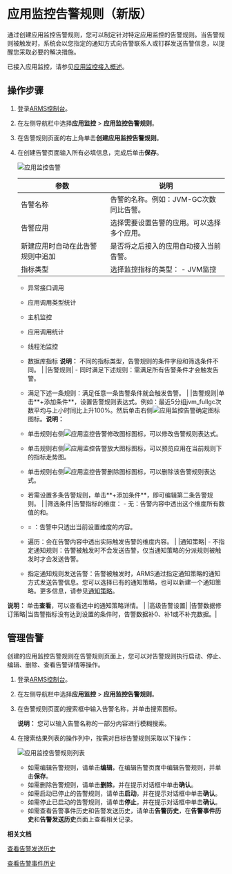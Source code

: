 # 应用监控告警规则（新版）

通过创建应用监控告警规则，您可以制定针对特定应用监控的告警规则。当告警规则被触发时，系统会以您指定的通知方式向告警联系人或钉群发送告警信息，以提醒您采取必要的解决措施。

已接入应用监控，请参见[应用监控接入概述](/intl.zh-CN/应用监控/接入应用监控/应用监控接入概述.md)。

## 操作步骤

1.  登录[ARMS控制台](https://arms-ap-southeast-1.console.aliyun.com/#/home)。

2.  在左侧导航栏中选择**应用监控** \> **应用监控告警规则**。

3.  在告警规则页面的右上角单击**创建应用监控告警规则**。

4.  在创建告警页面输入所有必填信息，完成后单击**保存**。

    ![应用监控告警](https://static-aliyun-doc.oss-accelerate.aliyuncs.com/assets/img/zh-CN/3023080261/p266547.png)

    |参数|说明|
    |--|--|
    |告警名称|告警的名称。例如：JVM-GC次数同比告警。|
    |告警应用|选择需要设置告警的应用。可以选择多个应用。|
    |新建应用时自动在此告警规则中追加|是否将之后接入的应用自动接入当前告警。|
    |指标类型|选择监控指标的类型：    -   JVM监控
    -   异常接口调用
    -   应用调用类型统计
    -   主机监控
    -   应用调用统计
    -   线程池监控
    -   数据库指标
**说明：** 不同的指标类型，告警规则的条件字段和筛选条件不同。 |
    |告警规则|    -   同时满足下述规则：需满足所有告警条件才会触发告警。
    -   满足下述一条规则：满足任意一条告警条件就会触发告警。 |
    |告警规则|单击**+添加条件**，设置告警规则表达式。例如：最近5分组jvm\_fullgc次数平均与上小时同比上升100%。然后单击右侧![应用监控告警确定图标](https://static-aliyun-doc.oss-accelerate.aliyuncs.com/assets/img/zh-CN/3023080261/p271443.png)图标。**说明：**

    -   单击规则右侧![应用监控告警修改图标](https://static-aliyun-doc.oss-accelerate.aliyuncs.com/assets/img/zh-CN/3023080261/p271447.png)图标，可以修改告警规则表达式。
    -   单击规则右侧![应用监控告警放大图标](https://static-aliyun-doc.oss-accelerate.aliyuncs.com/assets/img/zh-CN/3023080261/p271448.png)图标，可以预览应用在当前规则下的指标走势图。
    -   单击规则右侧![应用监控告警删除图标](https://static-aliyun-doc.oss-accelerate.aliyuncs.com/assets/img/zh-CN/3023080261/p271450.png)图标，可以删除该告警规则表达式。
    -   若需设置多条告警规则，单击**+添加条件**，即可编辑第二条告警规则。 |
    |筛选条件|告警指标的维度：    -   无：告警内容中透出这个维度所有数值的和。
    -   = ：告警中只透出当前设置维度的内容。
    -   遍历：会在告警内容中透出实际触发告警的维度内容。 |
    |通知策略|    -   不指定通知规则：告警被触发时不会发送告警，仅当通知策略的分派规则被触发时才会发送告警。
    -   指定通知规则发送告警：告警被触发时，ARMS通过指定通知策略的通知方式发送告警信息。您可以选择已有的通知策略，也可以新建一个通知策略。更多信息，请参见[通知策略]()。

**说明：** 单击**查看**，可以查看选中的通知策略详情。 |
    |高级告警设置|
    |告警数据修订策略|当告警指标没有达到设置的条件时，告警数据补0、补1或不补充数据。|


## 管理告警

创建的应用监控告警规则在告警规则页面上，您可以对告警规则执行启动、停止、编辑、删除、查看告警详情等操作。

1.  登录[ARMS控制台](https://arms-ap-southeast-1.console.aliyun.com/#/home)。

2.  在左侧导航栏中选择**应用监控** \> **应用监控告警规则**。

3.  在告警规则页面的搜索框中输入告警名称，并单击搜索图标。

    **说明：** 您可以输入告警名称的一部分内容进行模糊搜索。

4.  在搜索结果列表的操作列中，按需对目标告警规则采取以下操作：

    ![应用监控告警规则列表](https://static-aliyun-doc.oss-accelerate.aliyuncs.com/assets/img/zh-CN/3023080261/p271624.png)

    -   如需编辑告警规则，请单击**编辑**，在编辑告警页面中编辑告警规则，并单击**保存**。
    -   如需删除告警规则，请单击**删除**，并在提示对话框中单击**确认**。
    -   如需启动已停止的告警规则，请单击**启动**，并在提示对话框中单击**确认**。
    -   如需停止已启动的告警规则，请单击**停止**，并在提示对话框中单击**确认**。
    -   如需查看告警事件历史和告警发送历史，请单击**告警历史**，在**告警事件历史**和**告警发送历史**页面上查看相关记录。

**相关文档**  


[查看告警发送历史]()

[查看告警事件历史]()

